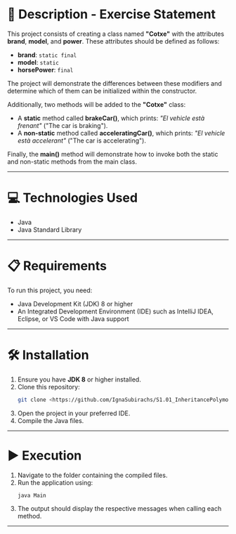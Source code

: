 # 📄 Description - Exercise Statement

This project consists of creating a class named **"Cotxe"** with the attributes **brand**, **model**, and **power**. These attributes should be defined as follows:

- **brand**: `static final`
- **model**: `static`
- **horsePower**: `final`

The project will demonstrate the differences between these modifiers and determine which of them can be initialized within the constructor.

Additionally, two methods will be added to the **"Cotxe"** class:

- A **static** method called **brakeCar()**, which prints: *"El vehicle està frenant"* ("The car is braking").
- A **non-static** method called **acceleratingCar()**, which prints: *"El vehicle està accelerant"* ("The car is accelerating").

Finally, the **main()** method will demonstrate how to invoke both the static and non-static methods from the main class.

---

# 💻 Technologies Used

- Java
- Java Standard Library

---

# 📋 Requirements

To run this project, you need:

- Java Development Kit (JDK) 8 or higher
- An Integrated Development Environment (IDE) such as IntelliJ IDEA, Eclipse, or VS Code with Java support

---

# 🛠️ Installation

1. Ensure you have **JDK 8** or higher installed.
2. Clone this repository:
   ```sh
   git clone <https://github.com/IgnaSubirachs/S1.01_InheritancePolymorphism_Level1_Ex2.git>
   ```
3. Open the project in your preferred IDE.
4. Compile the Java files.

---

# ▶️ Execution

1. Navigate to the folder containing the compiled files.
2. Run the application using:
   ```sh
   java Main
   ```
3. The output should display the respective messages when calling each method.

---


